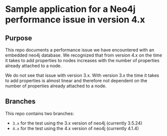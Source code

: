 # Sample application for a Neo4j performance issue in version 4.x

## Purpose
This repo documents a performance issue we have encountered with an embedded neo4j database.
We recognized that from version 4.x on the time it takes to add properties to nodes increases with
the number of properties already attached to a node.

We do not see that issue with version 3.x. With version 3.x the time it takes to add properties is almost linear
and therefore not dependent on the number of properties already attached to a node.

## Branches
This repo contains two branches:
* `3.x` for the test using the 3.x version of neo4j (currently 3.5.24)
* `4.x` for the test using the 4.x version of neo4j (currently 4.1.4)
